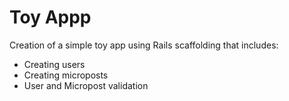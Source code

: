 # Toy Appp

Creation of a simple toy app using Rails scaffolding that includes:

* Creating users
* Creating microposts
* User and Micropost validation
